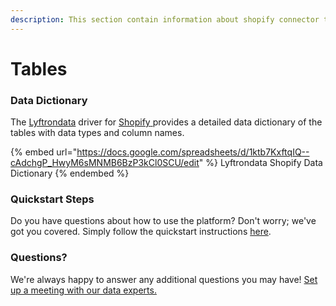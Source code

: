 ```yaml
---
description: This section contain information about shopify connector tables information
---
```


# Tables

### Data Dictionary

The [Lyftrondata](https://www.lyftrondata.com/) driver for [Shopify](https://www.lyftrondata.com/integration/commerce-analytics/shopify//)[ ](https://www.lyftrondata.com/integration/shopify/)provides a detailed data dictionary of the tables with data types and column names.

{% embed url="https://docs.google.com/spreadsheets/d/1ktb7KxftqIQ--cAdchgP_HwyM6sMNMB6BzP3kCl0SCU/edit" %}
Lyftrondata Shopify Data Dictionary
{% endembed %}

### Quickstart Steps

Do you have questions about how to use the platform? Don't worry; we've got you covered. Simply follow the quickstart instructions [here](../README.md).

### Questions? <a href="#questions" id="questions"></a>

We're always happy to answer any additional questions you may have! [Set up a meeting with our data experts.](https://www.lyftrondata.com/book-a-meeting/)

